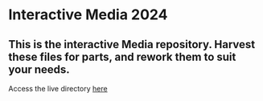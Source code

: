# Interactive Media 2024

## This is the interactive Media repository. Harvest these files for parts, and rework them to suit your needs.

Access the live directory [here](https://matildasutho.github.io/InteractiveMedia2024/)
